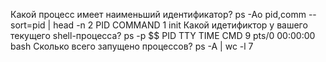 Какой процесс имеет наименьший идентификатор?
ps -Ao pid,comm --sort=pid | head -n 2
  PID COMMAND
    1 init
Какой идетификтор у вашего текущего shell-процесса?
ps -p $$
  PID TTY          TIME CMD
    9 pts/0    00:00:00 bash
Сколько всего запущено процессов?
ps -A | wc -l
7
